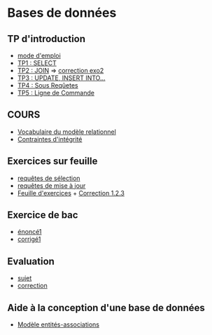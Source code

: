 # Bases de données

## TP d'introduction
* [mode d'emploi](https://github.com/thfruchart/tnsi/blob/main/BDD/TP/Mode_emploi.md)
* [TP1 : SELECT](https://github.com/thfruchart/tnsi/blob/main/BDD/TP/TP1.md)
* [TP2 : JOIN](https://github.com/thfruchart/tnsi/blob/main/BDD/TP/TP2.md) =>   [correction exo2](https://github.com/thfruchart/tnsi/blob/main/BDD/TP/exo2_CORR.sql)
* [TP3 : UPDATE, INSERT INTO...](https://github.com/thfruchart/tnsi/blob/main/BDD/TP/TP3.md)
* [TP4 : Sous Reqûetes](https://github.com/thfruchart/tnsi/blob/main/BDD/TP/TP4.md)
* [TP5 : Ligne de Commande](https://github.com/thfruchart/tnsi/blob/main/BDD/TP/TP5.md)


## COURS
* [Vocabulaire du modèle relationnel](https://github.com/thfruchart/tnsi/blob/main/BDD/Cours/COURS1-VOCABULAIRE-RELATION.pdf)
* [Contraintes d'intégrité](https://github.com/thfruchart/tnsi/blob/main/BDD/Cours/COURS2-CONTRAINTES-SQL.pdf)

## Exercices sur feuille
* [requêtes de sélection](https://github.com/thfruchart/tnsi/blob/main/BDD/Exercices/SQL-SELECT.pdf)
* [requêtes de mise à jour](https://github.com/thfruchart/tnsi/blob/main/BDD/Exercices/SQL-MiseAJour.pdf)
* [Feuille d'exercices](https://github.com/thfruchart/tnsi/blob/main/BDD/Exercices/Feuille_exercices_SQL.pdf) + [Correction 1.2.3](https://github.com/thfruchart/tnsi/blob/main/BDD/Exercices/Feuille_exercices_CORRECTION.1.2.3.sql)

## Exercice de bac
* [énoncé1](https://github.com/thfruchart/tnsi/blob/main/BDD/Exercices/BAC-Metropole-2021-EXERCICE2.pdf)
* [corrigé1](https://github.com/thfruchart/tnsi/blob/main/BDD/Exercices/BAC-Metropole-2021-EXERCICE2_CORR.pdf)

## Evaluation
* [sujet](https://github.com/thfruchart/tnsi/blob/main/BDD/EVAL.pdf)
* [correction](https://github.com/thfruchart/tnsi/blob/main/BDD/EvalCORR.md)

## Aide à la conception d'une base de données
* [Modèle entités-associations](https://dbconcept.tuxfamily.org/online/index.html)

